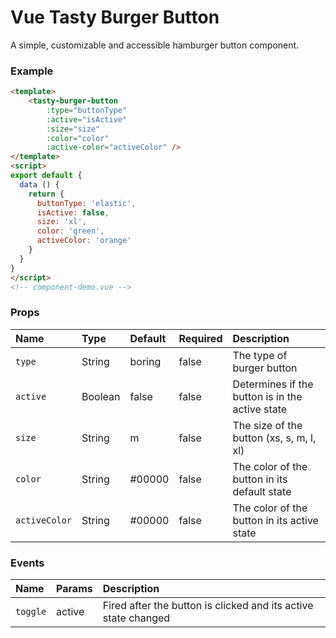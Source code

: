 # Vue Tasty Burger Button

A simple, customizable and accessible hamburger button component.

### Example

```html
<template>
    <tasty-burger-button 
        :type="buttonType" 
        :active="isActive" 
        :size="size" 
        :color="color" 
        :active-color="activeColor" />
</template>
<script>
export default {
  data () {
    return {
      buttonType: 'elastic',
      isActive: false,
      size: 'xl',
      color: 'green',
      activeColor: 'orange'
    }
  }
}
</script>
<!-- component-demo.vue -->
````

### Props

Name                 | Type       | Default      | Required | Description
:---------------------|:------------|:--------------|:----------|:-------------------------------------------------
`type`               | String     | boring       | false    | The type of burger button
`active`             | Boolean    | false        | false    | Determines if the button is in the active state
`size`             | String    | m        | false    | The size of the button (xs, s, m, l, xl)
`color`             | String     | #00000       | false    | The color of the button in its default state
`activeColor`        | String     | #00000       | false    | The color of the button in its active state


### Events

Name                 | Params      | Description
:---------------------|:-------------|:------------------------------------------------
`toggle`             | active      | Fired after the button is clicked and its active state changed















